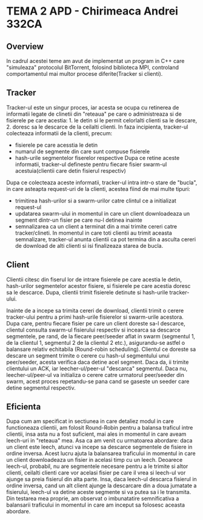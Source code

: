 # TEMA 2 APD - Chirimeaca Andrei 332CA

## Overview
In cadrul acestei teme am avut de implementat un program in C++ care "simuleaza" protocolul BitTorrent, folosind biblioteca MPI, controland comportamentul mai multor procese diferite(Tracker si clienti).

## Tracker
Tracker-ul este un singur proces, iar acesta se ocupa cu retinerea de informatii legate de clinetii din "reteaua" pe care o administreaza si de fisierele pe care acestia: 1. le detin si le permit celorlalti clienti sa le descare, 2. doresc sa le descarce de la ceilalti clienti.
In faza incipienta, tracker-ul colecteaza informatii de la clienti, precum:
- fisierele pe care acesstia le detin
- numarul de segmente din care sunt compuse fisierele
- hash-urile segmentelor fiserelor respective
Dupa ce retine aceste informatii, tracker-ul defineste pentru fiecare fisier swarm-ul acestuia(clientii care detin fisierul respectiv)

Dupa ce colecteaza aceste informatii, tracker-ul intra intr-o stare de "bucla", in care asteapta request-uri de la clienti, acestea fiind de mai multe tipuri:
- trimitirea hash-urilor si a swarm-urilor catre clintul ce a initializat request-ul
- updatarea swarm-ului in momentul in care un client downloadeaza un segment dintr-un fisier pe care nu-l detinea inainte
- semnalizarea ca un client a terminat din a mai trimite cereri catre tracker/clineti. In momentul in care toti clientii au trimit aceasta semnalizare, tracker-ul anunta clientii ca pot termina din a asculta cereri de download de alti clienti si isi finalizeaza starea de bucla.

## Client
Clientii citesc din fiserul lor de intrare fisierele pe care acestia le detin, hash-urilor segmentelor acestor fisiere, si fisierele pe care acestia doresc sa le descarce. Dupa, clientii trimit fisierele detinute si hash-urile tracker-ului.

Inainte de a incepe sa trimita cereri de download, clientii trimit o cerere tracker-ului pentru a primi hash-urile fisierelor si swarm-urile acestora. Dupa care, pentru fiecare fisier pe care un client doreste sa-l descarce, clientul consulta swarm-ul fisierului respectiv si incearca sa descarce segmentele, pe rand, de la fiecare peer/seeder aflat in swarm (segmentul 1, de la clientul 1, segmentul 2 de la clientul 2 etc.), asigurandu-se astfel o balansare relativ echitabila (Round-robin scheduling). Clientul ce doreste sa descare un segment trimite o cerere cu hash-ul segmentului unui peer/seeder, acesta verifica daca detine acel segment. Daca da, ii trimite clientului un ACK, iar leecher-ul/peer-ul "descarca" segmentul. Daca nu, leecher-ul/peer-ul va initializa o cerere catre urmatorul peer/seeder din swarm, acest proces repetandu-se pana cand se gaseste un seeder care detine segmentul respectiv.

## Eficienta
Dupa cum am specificat in sectiunea in care detaliez modul in care functioneaza clientii, am folosit Round-Robin pentru a balansa traficul intre clientii, insa asta nu a fost suficient, mai ales in momentul in care aveam leech-uri in "reteaua" mea. Asa ca am venit cu urmatoarea abordare: daca un client este leech, atunci va incepe sa descarce segmentele de fisiere in ordine inversa. Acest lucru ajuta la balansarea traficului in momentul in care un client downloadeaza un fisier in acelasi timp cu un leech. Deoarece leech-ul, probabil, nu are segmentele necesare pentru a le trimite si altor clienti, ceilalti clienti care vor acelasi fisier pe care il vrea si leech-ul vor ajunge sa preia fisierul din alta parte. Insa, daca leech-ul descarca fisierul in ordine inversa, cand un alt client ajunge la descarcare din a doua jumatate a fisierului, leech-ul va detine aceste segmente si va putea sa i le transmita. Din testarea mea proprie, am observat o imbunatatire semnificativa a balansarii traficului in momentul in care am inceput sa folosesc aceasta abordare.